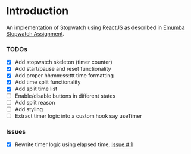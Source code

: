 # Introduction

An implementation of Stopwatch using ReactJS as described in [Emumba Stopwatch Assignment](https://github.com/emumba-com/handbooks/blob/master/Frontend/Assignments/stopwatch/README.md).

### TODOs

- [x] Add stopwatch skeleton (timer counter)
- [x] Add start/pause and reset functionality
- [x] Add proper hh:mm:ss:ttt time formatting
- [x] Add time split functionality
- [x] Add split time list
- [ ] Enable/disable buttons in different states
- [ ] Add split reason
- [ ] Add styling
- [ ] Extract timer logic into a custom hook say useTimer

### Issues

- [x] Rewrite timer logic using elapsed time, [Issue # 1](../../issues/1)
